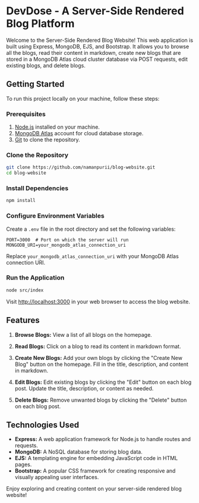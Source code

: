 # DevDose - A Server-Side Rendered Blog Platform

Welcome to the Server-Side Rendered Blog Website! This web application is built using Express, MongoDB, EJS, and Bootstrap. It allows you to browse all the blogs, read their content in markdown, create new blogs that are stored in a MongoDB Atlas cloud cluster database via POST requests, edit existing blogs, and delete blogs.

## Getting Started

To run this project locally on your machine, follow these steps:

### Prerequisites

1. [Node.js](https://nodejs.org/) installed on your machine.
2. [MongoDB Atlas](https://www.mongodb.com/cloud/atlas) account for cloud database storage.
3. [Git](https://git-scm.com/) to clone the repository.

### Clone the Repository

```bash
git clone https://github.com/namanpurii/blog-website.git
cd blog-website
```

### Install Dependencies

```bash
npm install
```

### Configure Environment Variables

Create a `.env` file in the root directory and set the following variables:

```plaintext
PORT=3000  # Port on which the server will run
MONGODB_URI=your_mongodb_atlas_connection_uri
```

Replace `your_mongodb_atlas_connection_uri` with your MongoDB Atlas connection URI.

### Run the Application

```bash
node src/index
```

Visit [http://localhost:3000](http://localhost:3000) in your web browser to access the blog website.

## Features

1. **Browse Blogs:** View a list of all blogs on the homepage.

2. **Read Blogs:** Click on a blog to read its content in markdown format.

3. **Create New Blogs:** Add your own blogs by clicking the "Create New Blog" button on the homepage. Fill in the title, description, and content in markdown.

4. **Edit Blogs:** Edit existing blogs by clicking the "Edit" button on each blog post. Update the title, description, or content as needed.

5. **Delete Blogs:** Remove unwanted blogs by clicking the "Delete" button on each blog post.

## Technologies Used

- **Express:** A web application framework for Node.js to handle routes and requests.
- **MongoDB:** A NoSQL database for storing blog data.
- **EJS:** A templating engine for embedding JavaScript code in HTML pages.
- **Bootstrap:** A popular CSS framework for creating responsive and visually appealing user interfaces.

Enjoy exploring and creating content on your server-side rendered blog website!

